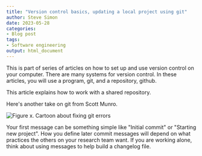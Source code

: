 ```yaml
---
title: "Version control basics, updating a local project using git"
author: Steve Simon
date: 2023-05-28
categories:
- Blog post
tags:
- Software engineering
output: html_document
---
```


This is part of series of articles on how to set up and use version control on your computer. There are many systems for version control. In these articles, you will use a program, git, and a repository, github.

This article explains how to work with a shared repository. 

<!---more--->

Here's another take on git from Scott Munro.

![Figure x. Cartoon about fixing git errors](https://imgs.xkcd.com/comics/git.png)

Your first message can be something simple like "Initial commit" or "Starting new project". How you define later commit messages will depend on what practices the others on your research team want. If you are working alone, think about using messages to help build a changelog file.

